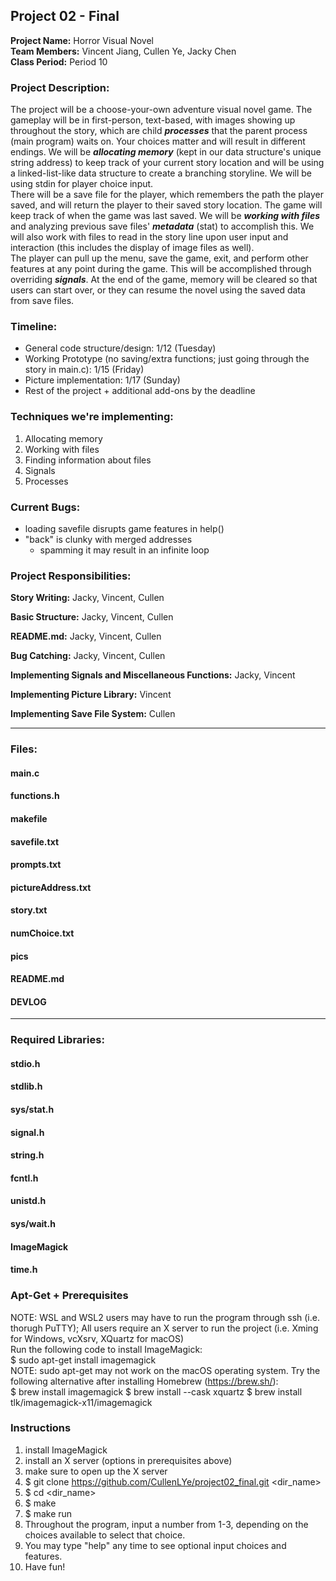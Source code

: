 ## Project 02 - Final
**Project Name:** Horror Visual Novel\
**Team Members:** Vincent Jiang, Cullen Ye, Jacky Chen\
**Class Period:** Period 10

### Project Description:
The project will be a choose-your-own adventure visual novel game. The gameplay will be in first-person, text-based, with images showing up throughout the story, which are child **_processes_** that the parent process (main program) waits on. Your choices matter and will result in different endings. We will be **_allocating memory_** (kept in our data structure's unique string address) to keep track of your current story location and will be using a linked-list-like data structure to create a branching storyline. We will be using stdin for player choice input.\
There will be a save file for the player, which remembers the path the player saved, and will return the player to their saved story location. The game will keep track of when the game was last saved. We will be **_working with files_** and analyzing previous save files' **_metadata_** (stat) to accomplish this. We will also work with files to read in the story line upon user input and interaction (this includes the display of image files as well).\
The player can pull up the menu, save the game, exit, and perform other features at any point during the game. This will be accomplished through overriding **_signals_**. At the end of the game, memory will be cleared so that users can start over, or they can resume the novel using the saved data from save files.

### Timeline:
- General code structure/design: 1/12 (Tuesday)
- Working Prototype (no saving/extra functions; just going through the story in main.c): 1/15 (Friday)
- Picture implementation: 1/17 (Sunday)
- Rest of the project + additional add-ons by the deadline

### Techniques we're implementing:
1) Allocating memory
2) Working with files
3) Finding information about files
4) Signals
5) Processes

### Current Bugs:
- loading savefile disrupts game features in help()
- "back" is clunky with merged addresses
    - spamming it may result in an infinite loop

### Project Responsibilities:
**Story Writing:** Jacky, Vincent, Cullen

**Basic Structure:** Jacky, Vincent, Cullen

**README.md:** Jacky, Vincent, Cullen

**Bug Catching:** Jacky, Vincent, Cullen

**Implementing Signals and Miscellaneous Functions:** Jacky, Vincent

**Implementing Picture Library:** Vincent

**Implementing Save File System:** Cullen

---

### Files:
#### main.c
#### functions.h
#### makefile
#### savefile.txt
#### prompts.txt
#### pictureAddress.txt
#### story.txt
#### numChoice.txt
#### pics
#### README.md
#### DEVLOG
---

### Required Libraries:
#### stdio.h
#### stdlib.h 
#### sys/stat.h
#### signal.h
#### string.h
#### fcntl.h
#### unistd.h
#### sys/wait.h
#### ImageMagick
#### time.h

### Apt-Get + Prerequisites
NOTE: WSL and WSL2 users may have to run the program through ssh (i.e. thorugh PuTTY); All users require an X server to run the project (i.e. Xming for Windows, vcXsrv, XQuartz for macOS)\
Run the following code to install ImageMagick:\
$ sudo apt-get install imagemagick\
NOTE: sudo apt-get may not work on the macOS operating system. Try the following alternative after installing Homebrew (https://brew.sh/): \
$ brew install imagemagick
$ brew install --cask xquartz
$ brew install tlk/imagemagick-x11/imagemagick

### Instructions 
1.  install ImageMagick
2.  install an X server (options in prerequisites above)
3.  make sure to open up the X server
4.  $ git clone https://github.com/CullenLYe/project02_final.git <dir_name>
5.  $ cd <dir_name>
6.  $ make
7.  $ make run
8.  Throughout the program, input a number from 1-3, depending on the choices available to select that choice.
9.  You may type "help" any time to see optional input choices and features.
10. Have fun!  
 
